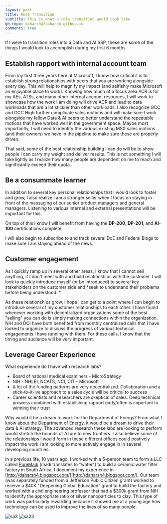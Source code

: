 ```yaml
---
layout: post
title: Role Transition
subtitle: This is what a role transition would look like
gh-repo: daharsh4/daharsh.github.io
comments: true
---
```


If I were to transition roles into a Data and AI SSP, these are some of the things I would look to accomplish during my first 6 months.

## Establish rapport with internal account team
From my first three years here at Microsoft, I know how critical it is to establish strong relationships with peers that you are working alongside every day. This will help to magnify my impact (and selfishly make Microsoft an enjoyable place to work). Knowing how much of a focus area ACR is for my AEs, ATSs, and many other internal account resources, I will work to showcase how the work I am doing will drive ACR and lead to data workloads that are a lot stickier than other workloads. I also recognize GCC and GCC High further complicate sales motions and will make sure I work alongside my fellow Data & AI peers to better understand the repeatable motions that have worked well in the government space. Maybe most importantly, I will need to identify the various existing MSX sales motions (and their owners) we have in the pipeline to make sure these are properly driven. 

That said, some of the best relationship building I can do will be to show people I can carry my weight and deliver results. This is not something I will take lightly as I realize how many people are dependent on me to reach and significantly exceed their quota. 

## Be a consummate learner
In addition to several key personal relationships that I would look to foster and grow, I also realize I am a stronger seller when I focus on staying in front of the messaging of our senior product managers and general managers. Listening to various internal and external presentations will be important for this.

On top of this I know I will benefit from having the **DP-200**, **DP-201**, and **AI-100** certifications complete.

I will also begin to subscribe to and track several DoE and Federal Blogs to make sure I am staying ahead of the news. 

## Customer engagement
As I quickly ramp up in several other areas, I know that I cannot sell anything, if I don't meet with and build relationships with the customer. I will look to quickly introduce myself (or be introduced) to several key stakeholders on the customer side and *seek to understand their problems before being understood. *

As these relationships grow, I hope I can get to a point where I can begin to introduce several of my customer relationships to each other. I have found whenever working with decentralized organizations some of the best "selling" you can do is simply making connections within the organization. NIH and DOI have both benefited from monthly centralized calls that I have looked to organize to discuss the progress of various technical engagements I have running with them. For these calls, I know that the timing and audience will be very important. 

## Leverage Career Experience 
What experience do I have with research labs?
- Board of national medical examiners - MicroStrategy 
- NIH - NHLBI, NCATS, NCI, CIT - Microsoft
- A lot of the funding patterns are very decentralized. Collaboration and a stick-to-it-ive approach to a sales cycle will be critical to success
- Career scientists and researchers are skeptical of sales. Deep technical prowess combined with establishing rapport early/often is important to winning their trust 

Why would it be a dream to work for the Department of Energy?
From what I know about the Department of Energy, it would be a dream to drive their data & AI strategy. The advanced research these labs are looking to perform would stretch the bounds of Azure to new frontiers. I also believe some of the relationships I would form in these different offices could postively impact the work I am looking to more actively engage in in several developing countries. 

In a previous life, 10 years ago, I worked with a 5-person team to form a LLC called [PureMadi](https://www.puremadi.org) (madi translates to "water") to build a ceramic water filter factory in South Africa. I document my experience in [http://daharsh4.blogspot.com/](http://daharsh4.blogspot.com/). Our team (was separately funded from a Jefferson Public Citizen grant) worked to receive a $40K "Deepening Global Education" grant to build the factory and worked with a civil engineering professor that had a $300k grant from NIH to identify the appropriate ratio of silver nanoparticles to clay. This type of work was particularly rewarding because it showed me at a young age how technology can be used to improve the lives of so many people. 

![sa3](https://daharsh4.github.io/assets/img/sa.png)
![sa23](https://daharsh4.github.io/assets/img/sa2.png)
